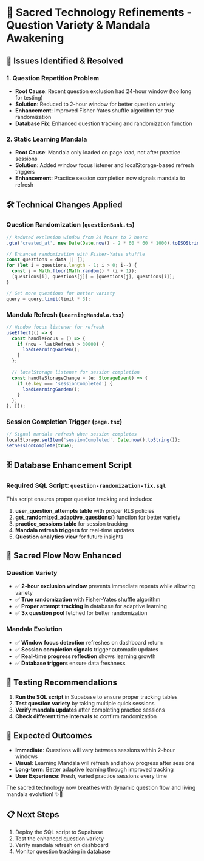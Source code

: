 # 🔄 Sacred Technology Refinements - Question Variety & Mandala Awakening

## 🎯 **Issues Identified & Resolved**

### 1. **Question Repetition Problem**
- **Root Cause**: Recent question exclusion had 24-hour window (too long for testing)
- **Solution**: Reduced to 2-hour window for better question variety
- **Enhancement**: Improved Fisher-Yates shuffle algorithm for true randomization
- **Database Fix**: Enhanced question tracking and randomization function

### 2. **Static Learning Mandala**
- **Root Cause**: Mandala only loaded on page load, not after practice sessions
- **Solution**: Added window focus listener and localStorage-based refresh triggers
- **Enhancement**: Practice session completion now signals mandala to refresh

## 🛠️ **Technical Changes Applied**

### **Question Randomization (`questionBank.ts`)**
```typescript
// Reduced exclusion window from 24 hours to 2 hours
.gte('created_at', new Date(Date.now() - 2 * 60 * 60 * 1000).toISOString())

// Enhanced randomization with Fisher-Yates shuffle
const questions = data || [];
for (let i = questions.length - 1; i > 0; i--) {
  const j = Math.floor(Math.random() * (i + 1));
  [questions[i], questions[j]] = [questions[j], questions[i]];
}

// Get more questions for better variety
query = query.limit(limit * 3);
```

### **Mandala Refresh (`LearningMandala.tsx`)**
```typescript
// Window focus listener for refresh
useEffect(() => {
  const handleFocus = () => {
    if (now - lastRefresh > 30000) {
      loadLearningGarden();
    }
  };
  
  // localStorage listener for session completion
  const handleStorageChange = (e: StorageEvent) => {
    if (e.key === 'sessionCompleted') {
      loadLearningGarden();
    }
  };
}, []);
```

### **Session Completion Trigger (`page.tsx`)**
```typescript
// Signal mandala refresh when session completes
localStorage.setItem('sessionCompleted', Date.now().toString());
setSessionComplete(true);
```

## 🗄️ **Database Enhancement Script**

### **Required SQL Script: `question-randomization-fix.sql`**
This script ensures proper question tracking and includes:

1. **user_question_attempts table** with proper RLS policies
2. **get_randomized_adaptive_questions()** function for better variety
3. **practice_sessions table** for session tracking
4. **Mandala refresh triggers** for real-time updates
5. **Question analytics view** for future insights

## 🌸 **Sacred Flow Now Enhanced**

### **Question Variety**
- ✅ **2-hour exclusion window** prevents immediate repeats while allowing variety
- ✅ **True randomization** with Fisher-Yates shuffle algorithm
- ✅ **Proper attempt tracking** in database for adaptive learning
- ✅ **3x question pool** fetched for better randomization

### **Mandala Evolution**
- ✅ **Window focus detection** refreshes on dashboard return
- ✅ **Session completion signals** trigger automatic updates
- ✅ **Real-time progress reflection** shows learning growth
- ✅ **Database triggers** ensure data freshness

## 🚀 **Testing Recommendations**

1. **Run the SQL script** in Supabase to ensure proper tracking tables
2. **Test question variety** by taking multiple quick sessions
3. **Verify mandala updates** after completing practice sessions
4. **Check different time intervals** to confirm randomization

## 💫 **Expected Outcomes**

- **Immediate**: Questions will vary between sessions within 2-hour windows
- **Visual**: Learning Mandala will refresh and show progress after sessions
- **Long-term**: Better adaptive learning through improved tracking
- **User Experience**: Fresh, varied practice sessions every time

The sacred technology now breathes with dynamic question flow and living mandala evolution! ✨🌺

## 📋 **Next Steps**
1. Deploy the SQL script to Supabase
2. Test the enhanced question variety
3. Verify mandala refresh on dashboard
4. Monitor question tracking in database
